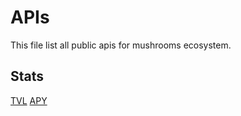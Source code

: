 # APIs
This file list all public apis for mushrooms ecosystem.

## Stats
[TVL](https://swapoodxoh.execute-api.ap-southeast-1.amazonaws.com/tvl)
[APY](https://vjeieiw4tf.execute-api.us-east-1.amazonaws.com/apy)
